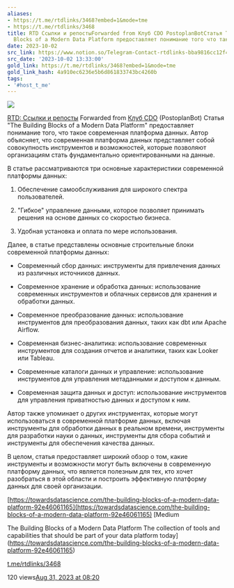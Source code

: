 ```yaml
---
aliases:
- https://t.me/rtdlinks/3468?embed=1&mode=tme
- https://t.me/rtdlinks/3468
title: RTD Ссылки и репостыForwarded from Клуб CDO PostoplanBotСтатья The Building
  Blocks of a Modern Data Platform предоставляет понимание того что такое со
date: 2023-10-02
src_link: https://www.notion.so/Telegram-Contact-rtdlinks-bba9816cc12f48c184517269a4e030d4
src_date: '2023-10-02 13:33:00'
gold_link: https://t.me/rtdlinks/3468?embed=1&mode=tme
gold_link_hash: 4a910ec6236e5b6d861833743bc4260b
tags:
- '#host_t_me'
---
```




[*![](https://cdn4.cdn-telegram.org/file/G2_fMQitZa6NlXppvnx07ptqMbKheG6mEHOKOWMb-e2GKGI6m4sVzdJWLZKabkz-3CTa8_SbxqQkI5N80Dk35YR74gESCSO4v_t-RQMSRNdBGEpHg9-fQzdaCxUo0IVX2xv3D24F8kYRK4YUVDyt402ICt9MyowC-VR4Tp8tLfVoqsHnSlv07Dv3cKw9_eznuxX_Kzmg2P8tzsnpjIQFBPVpIg8NLkiONPtAq4xjcu9LBce0ipLZ3B_depv7jOospban9A_LO4XtDxOwR8sH-MHTCpCdYx2-CHusSpJSqFNaE644K33uErsOtN4lFUhIAAP96I_O6Asvt3jzajYoww.jpg)*](https://t.me/rtdlinks)



[RTD: Ссылки и репосты](https://t.me/rtdlinks)
Forwarded from [Клуб CDO](https://t.me/cdo_club/1567) (PostoplanBot)
Статья "The Building Blocks of a Modern Data Platform" предоставляет понимание того, что такое современная платформа данных. Автор объясняет, что современная платформа данных представляет собой совокупность инструментов и возможностей, которые позволяют организациям стать фундаментально ориентированными на данные.  
  
В статье рассматриваются три основные характеристики современной платформы данных:  
  
1. Обеспечение самообслуживания для широкого спектра пользователей.  
  
2. "Гибкое" управление данными, которое позволяет принимать решения на основе данных со скоростью бизнеса.  
  
3. Удобная установка и оплата по мере использования.  
  
Далее, в статье представлены основные строительные блоки современной платформы данных:  
  
- Современный сбор данных: инструменты для привлечения данных из различных источников данных.  
  
- Современное хранение и обработка данных: использование современных инструментов и облачных сервисов для хранения и обработки данных.  
  
- Современное преобразование данных: использование инструментов для преобразования данных, таких как dbt или Apache Airflow.  
  
- Современная бизнес-аналитика: использование современных инструментов для создания отчетов и аналитики, таких как Looker или Tableau.  
  
- Современные каталоги данных и управление: использование инструментов для управления метаданными и доступом к данным.  
  
- Современная защита данных и доступ: использование инструментов для управления приватностью данных и доступом к ним.  
  
Автор также упоминает о других инструментах, которые могут использоваться в современной платформе данных, включая инструменты для обработки данных в реальном времени, инструменты для разработки науки о данных, инструменты для сбора событий и инструменты для обеспечения качества данных.  
  
В целом, статья предоставляет широкий обзор о том, какие инструменты и возможности могут быть включены в современную платформу данных, что является полезным для тех, кто хочет разобраться в этой области и построить эффективную платформу данных для своей организации.  
  
[https://towardsdatascience.com/the-building-blocks-of-a-modern-data-platform-92e46061165](https://towardsdatascience.com/the-building-blocks-of-a-modern-data-platform-92e46061165)
[Medium

The Building Blocks of a Modern Data Platform
The collection of tools and capabilities that should be part of your data platform today](https://towardsdatascience.com/the-building-blocks-of-a-modern-data-platform-92e46061165)

[t.me/rtdlinks/3468](https://t.me/rtdlinks/3468)

120 views[Aug 31, 2023 at 08:20](https://t.me/rtdlinks/3468)